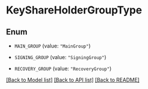 # KeyShareHolderGroupType

## Enum


* `MAIN_GROUP` (value: `"MainGroup"`)

* `SIGNING_GROUP` (value: `"SigningGroup"`)

* `RECOVERY_GROUP` (value: `"RecoveryGroup"`)


[[Back to Model list]](../README.md#documentation-for-models) [[Back to API list]](../README.md#documentation-for-api-endpoints) [[Back to README]](../README.md)


